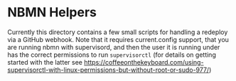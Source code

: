 # NBMN Helpers

Currently this directory contains a few small scripts for handling a redeploy
via a GitHub webhook. Note that it requires current.config support, that you
are running nbmn with supervisord, and then the user it is running under has
the correct permissions to run `supervisorctl` (for details on getting started
with the latter see https://coffeeonthekeyboard.com/using-supervisorctl-with-linux-permissions-but-without-root-or-sudo-977/)
